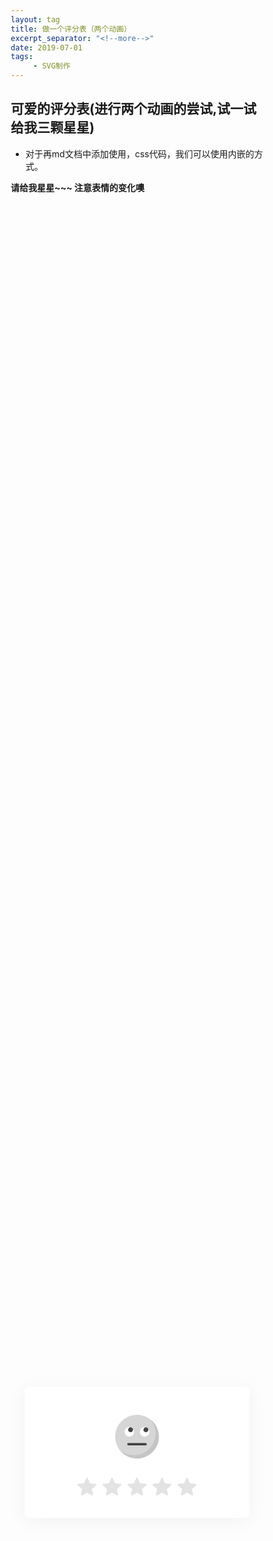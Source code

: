 ```yaml
---
layout: tag
title: 做一个评分表（两个动画）
excerpt_separator: "<!--more-->"
date: 2019-07-01
tags:
     - SVG制作
---
```


## 可爱的评分表(进行两个动画的尝试,试一试给我三颗星星)
<!--more-->

- 对于再md文档中添加使用，css代码，我们可以使用内嵌的方式。

**请给我星星~~~ 注意表情的变化噢**
<div class="container">
  <div class="feedback">
    <div class="rating">
      <input type="radio" name="rating" id="rating-5">
      <label for="rating-5"></label>
      <input type="radio" name="rating" id="rating-4">
      <label for="rating-4"></label>
      <input type="radio" name="rating" id="rating-3">
      <label for="rating-3"></label>
      <input type="radio" name="rating" id="rating-2">
      <label for="rating-2"></label>
      <input type="radio" name="rating" id="rating-1">
      <label for="rating-1"></label>
      <div class="emoji-wrapper">
        <div class="emoji">
          <svg class="rating-0" xmlns="http://www.w3.org/2000/svg" viewBox="0 0 512 512">
          <circle cx="256" cy="256" r="256" fill="#ffd93b"/>
          <path d="M512 256c0 141.44-114.64 256-256 256-80.48 0-152.32-37.12-199.28-95.28 43.92 35.52 99.84 56.72 160.72 56.72 141.36 0 256-114.56 256-256 0-60.88-21.2-116.8-56.72-160.72C474.8 103.68 512 175.52 512 256z" fill="#f4c534"/>
          <ellipse transform="scale(-1) rotate(31.21 715.433 -595.455)" cx="166.318" cy="199.829" rx="56.146" ry="56.13" fill="#fff"/>
          <ellipse transform="rotate(-148.804 180.87 175.82)" cx="180.871" cy="175.822" rx="28.048" ry="28.08" fill="#3e4347"/>
          <ellipse transform="rotate(-113.778 194.434 165.995)" cx="194.433" cy="165.993" rx="8.016" ry="5.296" fill="#5a5f63"/>
          <ellipse transform="scale(-1) rotate(31.21 715.397 -1237.664)" cx="345.695" cy="199.819" rx="56.146" ry="56.13" fill="#fff"/>
          <ellipse transform="rotate(-148.804 360.25 175.837)" cx="360.252" cy="175.84" rx="28.048" ry="28.08" fill="#3e4347"/>
          <ellipse transform="scale(-1) rotate(66.227 254.508 -573.138)" cx="373.794" cy="165.987" rx="8.016" ry="5.296" fill="#5a5f63"/>
          <path d="M370.56 344.4c0 7.696-6.224 13.92-13.92 13.92H155.36c-7.616 0-13.92-6.224-13.92-13.92s6.304-13.92 13.92-13.92h201.296c7.696.016 13.904 6.224 13.904 13.92z" fill="#3e4347"/>
        </svg>
          <svg class="rating-1" xmlns="http://www.w3.org/2000/svg" viewBox="0 0 512 512">
          <circle cx="256" cy="256" r="256" fill="#ffd93b"/>
          <path d="M512 256A256 256 0 0 1 56.7 416.7a256 256 0 0 0 360-360c58.1 47 95.3 118.8 95.3 199.3z" fill="#f4c534"/>
          <path d="M328.4 428a92.8 92.8 0 0 0-145-.1 6.8 6.8 0 0 1-12-5.8 86.6 86.6 0 0 1 84.5-69 86.6 86.6 0 0 1 84.7 69.8c1.3 6.9-7.7 10.6-12.2 5.1z" fill="#3e4347"/>
          <path d="M269.2 222.3c5.3 62.8 52 113.9 104.8 113.9 52.3 0 90.8-51.1 85.6-113.9-2-25-10.8-47.9-23.7-66.7-4.1-6.1-12.2-8-18.5-4.2a111.8 111.8 0 0 1-60.1 16.2c-22.8 0-42.1-5.6-57.8-14.8-6.8-4-15.4-1.5-18.9 5.4-9 18.2-13.2 40.3-11.4 64.1z" fill="#f4c534"/>
          <path d="M357 189.5c25.8 0 47-7.1 63.7-18.7 10 14.6 17 32.1 18.7 51.6 4 49.6-26.1 89.7-67.5 89.7-41.6 0-78.4-40.1-82.5-89.7A95 95 0 0 1 298 174c16 9.7 35.6 15.5 59 15.5z" fill="#fff"/>
          <path d="M396.2 246.1a38.5 38.5 0 0 1-38.7 38.6 38.5 38.5 0 0 1-38.6-38.6 38.6 38.6 0 1 1 77.3 0z" fill="#3e4347"/>
          <path d="M380.4 241.1c-3.2 3.2-9.9 1.7-14.9-3.2-4.8-4.8-6.2-11.5-3-14.7 3.3-3.4 10-2 14.9 2.9 4.9 5 6.4 11.7 3 15z" fill="#fff"/>
          <path d="M242.8 222.3c-5.3 62.8-52 113.9-104.8 113.9-52.3 0-90.8-51.1-85.6-113.9 2-25 10.8-47.9 23.7-66.7 4.1-6.1 12.2-8 18.5-4.2 16.2 10.1 36.2 16.2 60.1 16.2 22.8 0 42.1-5.6 57.8-14.8 6.8-4 15.4-1.5 18.9 5.4 9 18.2 13.2 40.3 11.4 64.1z" fill="#f4c534"/>
          <path d="M155 189.5c-25.8 0-47-7.1-63.7-18.7-10 14.6-17 32.1-18.7 51.6-4 49.6 26.1 89.7 67.5 89.7 41.6 0 78.4-40.1 82.5-89.7A95 95 0 0 0 214 174c-16 9.7-35.6 15.5-59 15.5z" fill="#fff"/>
          <path d="M115.8 246.1a38.5 38.5 0 0 0 38.7 38.6 38.5 38.5 0 0 0 38.6-38.6 38.6 38.6 0 1 0-77.3 0z" fill="#3e4347"/>
          <path d="M131.6 241.1c3.2 3.2 9.9 1.7 14.9-3.2 4.8-4.8 6.2-11.5 3-14.7-3.3-3.4-10-2-14.9 2.9-4.9 5-6.4 11.7-3 15z" fill="#fff"/>
        </svg>
          <svg class="rating-2" xmlns="http://www.w3.org/2000/svg" viewBox="0 0 512 512">
          <circle cx="256" cy="256" r="256" fill="#ffd93b"/>
          <path d="M512 256A256 256 0 0 1 56.7 416.7a256 256 0 0 0 360-360c58.1 47 95.3 118.8 95.3 199.3z" fill="#f4c534"/>
          <path d="M336.6 403.2c-6.5 8-16 10-25.5 5.2a117.6 117.6 0 0 0-110.2 0c-9.4 4.9-19 3.3-25.6-4.6-6.5-7.7-4.7-21.1 8.4-28 45.1-24 99.5-24 144.6 0 13 7 14.8 19.7 8.3 27.4z" fill="#3e4347"/>
          <path d="M276.6 244.3a79.3 79.3 0 1 1 158.8 0 79.5 79.5 0 1 1-158.8 0z" fill="#fff"/>
          <circle cx="340" cy="260.4" r="36.2" fill="#3e4347"/>
          <g fill="#fff">
            <ellipse transform="rotate(-135 326.4 246.6)" cx="326.4" cy="246.6" rx="6.5" ry="10"/>
            <path d="M231.9 244.3a79.3 79.3 0 1 0-158.8 0 79.5 79.5 0 1 0 158.8 0z"/>
          </g>
          <circle cx="168.5" cy="260.4" r="36.2" fill="#3e4347"/>
          <ellipse transform="rotate(-135 182.1 246.7)" cx="182.1" cy="246.7" rx="10" ry="6.5" fill="#fff"/>
        </svg>
          <svg class="rating-3" xmlns="http://www.w3.org/2000/svg" viewBox="0 0 512 512">
    <circle cx="256" cy="256" r="256" fill="#ffd93b"/>
    <path d="M407.7 352.8a163.9 163.9 0 0 1-303.5 0c-2.3-5.5 1.5-12 7.5-13.2a780.8 780.8 0 0 1 288.4 0c6 1.2 9.9 7.7 7.6 13.2z" fill="#3e4347"/>
    <path d="M512 256A256 256 0 0 1 56.7 416.7a256 256 0 0 0 360-360c58.1 47 95.3 118.8 95.3 199.3z" fill="#f4c534"/>
    <g fill="#fff">
      <path d="M115.3 339c18.2 29.6 75.1 32.8 143.1 32.8 67.1 0 124.2-3.2 143.2-31.6l-1.5-.6a780.6 780.6 0 0 0-284.8-.6z"/>
      <ellipse cx="356.4" cy="205.3" rx="81.1" ry="81"/>
    </g>
    <ellipse cx="356.4" cy="205.3" rx="44.2" ry="44.2" fill="#3e4347"/>
    <g fill="#fff">
      <ellipse transform="scale(-1) rotate(45 454 -906)" cx="375.3" cy="188.1" rx="12" ry="8.1"/>
      <ellipse cx="155.6" cy="205.3" rx="81.1" ry="81"/>
    </g>
    <ellipse cx="155.6" cy="205.3" rx="44.2" ry="44.2" fill="#3e4347"/>
    <ellipse transform="scale(-1) rotate(45 454 -421.3)" cx="174.5" cy="188" rx="12" ry="8.1" fill="#fff"/>
  </svg>
          <svg class="rating-4" xmlns="http://www.w3.org/2000/svg" viewBox="0 0 512 512">
          <circle cx="256" cy="256" r="256" fill="#ffd93b"/>
          <path d="M512 256A256 256 0 0 1 56.7 416.7a256 256 0 0 0 360-360c58.1 47 95.3 118.8 95.3 199.3z" fill="#f4c534"/>
          <path d="M232.3 201.3c0 49.2-74.3 94.2-74.3 94.2s-74.4-45-74.4-94.2a38 38 0 0 1 74.4-11.1 38 38 0 0 1 74.3 11.1z" fill="#e24b4b"/>
          <path d="M96.1 173.3a37.7 37.7 0 0 0-12.4 28c0 49.2 74.3 94.2 74.3 94.2C80.2 229.8 95.6 175.2 96 173.3z" fill="#d03f3f"/>
          <path d="M215.2 200c-3.6 3-9.8 1-13.8-4.1-4.2-5.2-4.6-11.5-1.2-14.1 3.6-2.8 9.7-.7 13.9 4.4 4 5.2 4.6 11.4 1.1 13.8z" fill="#fff"/>
          <path d="M428.4 201.3c0 49.2-74.4 94.2-74.4 94.2s-74.3-45-74.3-94.2a38 38 0 0 1 74.4-11.1 38 38 0 0 1 74.3 11.1z" fill="#e24b4b"/>
          <path d="M292.2 173.3a37.7 37.7 0 0 0-12.4 28c0 49.2 74.3 94.2 74.3 94.2-77.8-65.7-62.4-120.3-61.9-122.2z" fill="#d03f3f"/>
          <path d="M411.3 200c-3.6 3-9.8 1-13.8-4.1-4.2-5.2-4.6-11.5-1.2-14.1 3.6-2.8 9.7-.7 13.9 4.4 4 5.2 4.6 11.4 1.1 13.8z" fill="#fff"/>
          <path d="M381.7 374.1c-30.2 35.9-75.3 64.4-125.7 64.4s-95.4-28.5-125.8-64.2a17.6 17.6 0 0 1 16.5-28.7 627.7 627.7 0 0 0 218.7-.1c16.2-2.7 27 16.1 16.3 28.6z" fill="#3e4347"/>
          <path d="M256 438.5c25.7 0 50-7.5 71.7-19.5-9-33.7-40.7-43.3-62.6-31.7-29.7 15.8-62.8-4.7-75.6 34.3 20.3 10.4 42.8 17 66.5 17z" fill="#e24b4b"/>
        </svg>
          <svg class="rating-5" xmlns="http://www.w3.org/2000/svg" viewBox="0 0 512 512">
          <g fill="#ffd93b">
            <circle cx="256" cy="256" r="256"/>
            <path d="M512 256A256 256 0 0 1 56.8 416.7a256 256 0 0 0 360-360c58 47 95.2 118.8 95.2 199.3z"/>
          </g>
          <path d="M512 99.4v165.1c0 11-8.9 19.9-19.7 19.9h-187c-13 0-23.5-10.5-23.5-23.5v-21.3c0-12.9-8.9-24.8-21.6-26.7-16.2-2.5-30 10-30 25.5V261c0 13-10.5 23.5-23.5 23.5h-187A19.7 19.7 0 0 1 0 264.7V99.4c0-10.9 8.8-19.7 19.7-19.7h472.6c10.8 0 19.7 8.7 19.7 19.7z" fill="#e9eff4"/>
          <path d="M204.6 138v88.2a23 23 0 0 1-23 23H58.2a23 23 0 0 1-23-23v-88.3a23 23 0 0 1 23-23h123.4a23 23 0 0 1 23 23z" fill="#45cbea"/>
          <path d="M476.9 138v88.2a23 23 0 0 1-23 23H330.3a23 23 0 0 1-23-23v-88.3a23 23 0 0 1 23-23h123.4a23 23 0 0 1 23 23z" fill="#e84d88"/>
          <g fill="#38c0dc">
            <path d="M95.2 114.9l-60 60v15.2l75.2-75.2zM123.3 114.9L35.1 203v23.2c0 1.8.3 3.7.7 5.4l116.8-116.7h-29.3z"/>
          </g>
          <g fill="#d23f77">
            <path d="M373.3 114.9l-66 66V196l81.3-81.2zM401.5 114.9l-94.1 94v17.3c0 3.5.8 6.8 2.2 9.8l121.1-121.1h-29.2z"/>
          </g>
          <path d="M329.5 395.2c0 44.7-33 81-73.4 81-40.7 0-73.5-36.3-73.5-81s32.8-81 73.5-81c40.5 0 73.4 36.3 73.4 81z" fill="#3e4347"/>
          <path d="M256 476.2a70 70 0 0 0 53.3-25.5 34.6 34.6 0 0 0-58-25 34.4 34.4 0 0 0-47.8 26 69.9 69.9 0 0 0 52.6 24.5z" fill="#e24b4b"/>
          <path d="M290.3 434.8c-1 3.4-5.8 5.2-11 3.9s-8.4-5.1-7.4-8.7c.8-3.3 5.7-5 10.7-3.8 5.1 1.4 8.5 5.3 7.7 8.6z" fill="#fff" opacity=".2"/>
        </svg>
        </div>
      </div>
    </div>
  </div>
</div>

<style>
* { box-sizing: border-box; }
.container {
  background-image: url("https://www.toptal.com/designers/subtlepatterns/patterns/concrete-texture.png");
  display: flex;
  flex-wrap: wrap;
  height: 100vh;
  align-items: center;
  justify-content: center;
  padding: 0 20px;
}

.rating {
  display: flex;
  width: 100%;
  justify-content: center;
  overflow: hidden;
  flex-direction: row-reverse;
  height: 150px;
  position: relative;
}

.rating-0 {
  filter: grayscale(100%);
}

.rating > input {
  display: none;
}

.rating > label {
  cursor: pointer;
  width: 40px;
  height: 40px;
  margin-top: auto;
  background-image: url("data:image/svg+xml;charset=UTF-8,%3csvg xmlns='http://www.w3.org/2000/svg' width='126.729' height='126.73'%3e%3cpath fill='%23e3e3e3' d='M121.215 44.212l-34.899-3.3c-2.2-.2-4.101-1.6-5-3.7l-12.5-30.3c-2-5-9.101-5-11.101 0l-12.4 30.3c-.8 2.1-2.8 3.5-5 3.7l-34.9 3.3c-5.2.5-7.3 7-3.4 10.5l26.3 23.1c1.7 1.5 2.4 3.7 1.9 5.9l-7.9 32.399c-1.2 5.101 4.3 9.3 8.9 6.601l29.1-17.101c1.9-1.1 4.2-1.1 6.1 0l29.101 17.101c4.6 2.699 10.1-1.4 8.899-6.601l-7.8-32.399c-.5-2.2.2-4.4 1.9-5.9l26.3-23.1c3.8-3.5 1.6-10-3.6-10.5z'/%3e%3c/svg%3e");
  background-repeat: no-repeat;
  background-position: center;
  background-size: 76%;
  transition: .3s;
}

.rating > input:checked ~ label,
.rating > input:checked ~ label ~ label {
  background-image: url("data:image/svg+xml;charset=UTF-8,%3csvg xmlns='http://www.w3.org/2000/svg' width='126.729' height='126.73'%3e%3cpath fill='%23fcd93a' d='M121.215 44.212l-34.899-3.3c-2.2-.2-4.101-1.6-5-3.7l-12.5-30.3c-2-5-9.101-5-11.101 0l-12.4 30.3c-.8 2.1-2.8 3.5-5 3.7l-34.9 3.3c-5.2.5-7.3 7-3.4 10.5l26.3 23.1c1.7 1.5 2.4 3.7 1.9 5.9l-7.9 32.399c-1.2 5.101 4.3 9.3 8.9 6.601l29.1-17.101c1.9-1.1 4.2-1.1 6.1 0l29.101 17.101c4.6 2.699 10.1-1.4 8.899-6.601l-7.8-32.399c-.5-2.2.2-4.4 1.9-5.9l26.3-23.1c3.8-3.5 1.6-10-3.6-10.5z'/%3e%3c/svg%3e");
}


.rating > input:not(:checked) ~ label:hover,
.rating > input:not(:checked) ~ label:hover ~ label {
  background-image: url("data:image/svg+xml;charset=UTF-8,%3csvg xmlns='http://www.w3.org/2000/svg' width='126.729' height='126.73'%3e%3cpath fill='%23d8b11e' d='M121.215 44.212l-34.899-3.3c-2.2-.2-4.101-1.6-5-3.7l-12.5-30.3c-2-5-9.101-5-11.101 0l-12.4 30.3c-.8 2.1-2.8 3.5-5 3.7l-34.9 3.3c-5.2.5-7.3 7-3.4 10.5l26.3 23.1c1.7 1.5 2.4 3.7 1.9 5.9l-7.9 32.399c-1.2 5.101 4.3 9.3 8.9 6.601l29.1-17.101c1.9-1.1 4.2-1.1 6.1 0l29.101 17.101c4.6 2.699 10.1-1.4 8.899-6.601l-7.8-32.399c-.5-2.2.2-4.4 1.9-5.9l26.3-23.1c3.8-3.5 1.6-10-3.6-10.5z'/%3e%3c/svg%3e");
}

.emoji-wrapper {
  width: 100%;
  text-align: center;
  height: 100px;
  overflow: hidden;
  position: absolute;
  top: 0;
  left: 0;
}

.emoji-wrapper:before,
.emoji-wrapper:after{
  content: "";
  height: 15px;
  width: 100%;
  position: absolute;
  left: 0;
  z-index: 1;
}

.emoji-wrapper:before {
  top: 0;
  background: linear-gradient(to bottom, rgba(255,255,255,1) 0%,rgba(255,255,255,1) 35%,rgba(255,255,255,0) 100%);
}

.emoji-wrapper:after{
  bottom: 0;
  background: linear-gradient(to top, rgba(255,255,255,1) 0%,rgba(255,255,255,1) 35%,rgba(255,255,255,0) 100%);
}

.emoji {
  display: flex;
  flex-direction: column;
  align-items: center;
  transition: .3s;
}

.emoji > svg {
  margin: 15px 0; 
  width: 70px;
  height: 70px;
  flex-shrink: 0;
}

#rating-1:checked ~ .emoji-wrapper > .emoji { transform: translateY(-100px); }
#rating-2:checked ~ .emoji-wrapper > .emoji { transform: translateY(-200px); }
#rating-3:checked ~ .emoji-wrapper > .emoji { transform: translateY(-300px); }
#rating-4:checked ~ .emoji-wrapper > .emoji { transform: translateY(-400px); }
#rating-5:checked ~ .emoji-wrapper > .emoji { transform: translateY(-500px); }

.feedback {
  max-width: 360px;
  background-color: #fff;
  width: 100%;
  padding: 30px;
  border-radius: 8px;
  display: flex;
  flex-direction: column;
  flex-wrap: wrap;
  align-items: center;
  box-shadow: 0 4px 30px rgba(0,0,0,.05);
}
</style>
